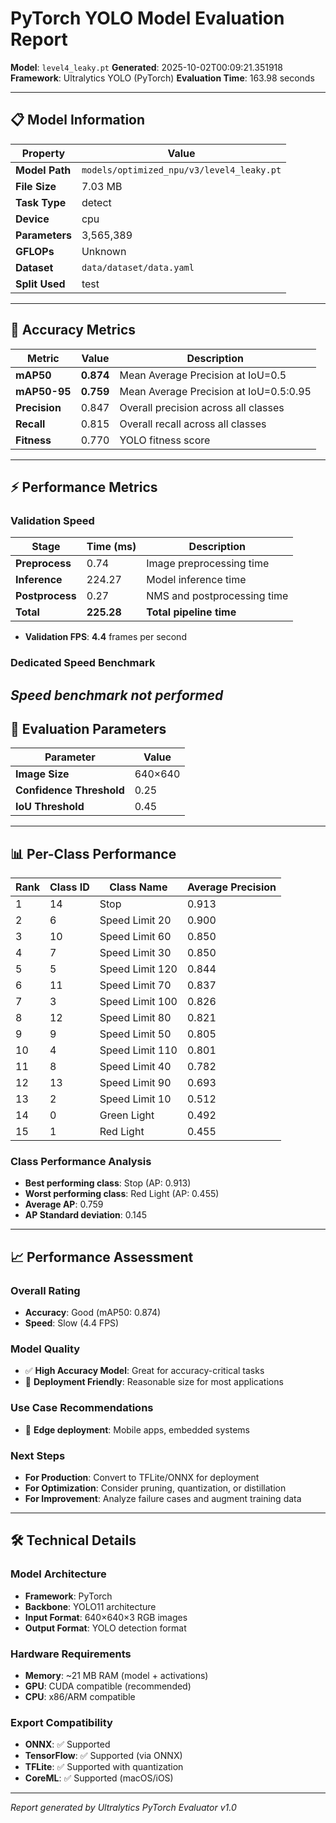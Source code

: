 # PyTorch YOLO Model Evaluation Report

**Model**: `level4_leaky.pt`
**Generated**: 2025-10-02T00:09:21.351918
**Framework**: Ultralytics YOLO (PyTorch)
**Evaluation Time**: 163.98 seconds

---

## 📋 Model Information

| Property | Value |
|----------|-------|
| **Model Path** | `models/optimized_npu/v3/level4_leaky.pt` |
| **File Size** | 7.03 MB |
| **Task Type** | detect |
| **Device** | cpu |
| **Parameters** | 3,565,389 |
| **GFLOPs** | Unknown |
| **Dataset** | `data/dataset/data.yaml` |
| **Split Used** | test |

---

## 🎯 Accuracy Metrics

| Metric | Value | Description |
|--------|-------|-------------|
| **mAP50** | **0.874** | Mean Average Precision at IoU=0.5 |
| **mAP50-95** | **0.759** | Mean Average Precision at IoU=0.5:0.95 |
| **Precision** | 0.847 | Overall precision across all classes |
| **Recall** | 0.815 | Overall recall across all classes |
| **Fitness** | 0.770 | YOLO fitness score |

---

## ⚡ Performance Metrics

### Validation Speed
| Stage | Time (ms) | Description |
|-------|-----------|-------------|
| **Preprocess** | 0.74 | Image preprocessing time |
| **Inference** | 224.27 | Model inference time |
| **Postprocess** | 0.27 | NMS and postprocessing time |
| **Total** | **225.28** | **Total pipeline time** |

- **Validation FPS**: **4.4** frames per second

### Dedicated Speed Benchmark

*Speed benchmark not performed*
---

## 🎪 Evaluation Parameters

| Parameter | Value |
|-----------|-------|
| **Image Size** | 640×640 |
| **Confidence Threshold** | 0.25 |
| **IoU Threshold** | 0.45 |

---
## 📊 Per-Class Performance

| Rank | Class ID | Class Name | Average Precision |
|------|----------|------------|-------------------|
| 1 | 14 | Stop | 0.913 |
| 2 | 6 | Speed Limit 20 | 0.900 |
| 3 | 10 | Speed Limit 60 | 0.850 |
| 4 | 7 | Speed Limit 30 | 0.850 |
| 5 | 5 | Speed Limit 120 | 0.844 |
| 6 | 11 | Speed Limit 70 | 0.837 |
| 7 | 3 | Speed Limit 100 | 0.826 |
| 8 | 12 | Speed Limit 80 | 0.821 |
| 9 | 9 | Speed Limit 50 | 0.805 |
| 10 | 4 | Speed Limit 110 | 0.801 |
| 11 | 8 | Speed Limit 40 | 0.782 |
| 12 | 13 | Speed Limit 90 | 0.693 |
| 13 | 2 | Speed Limit 10 | 0.512 |
| 14 | 0 | Green Light | 0.492 |
| 15 | 1 | Red Light | 0.455 |

### Class Performance Analysis
- **Best performing class**: Stop (AP: 0.913)
- **Worst performing class**: Red Light (AP: 0.455)
- **Average AP**: 0.759
- **AP Standard deviation**: 0.145

---
## 📈 Performance Assessment

### Overall Rating
- **Accuracy**: Good (mAP50: 0.874)
- **Speed**: Slow (4.4 FPS)

### Model Quality
- ✅ **High Accuracy Model**: Great for accuracy-critical tasks
- 📱 **Deployment Friendly**: Reasonable size for most applications

### Use Case Recommendations
- 📱 **Edge deployment**: Mobile apps, embedded systems

### Next Steps
- **For Production**: Convert to TFLite/ONNX for deployment
- **For Optimization**: Consider pruning, quantization, or distillation
- **For Improvement**: Analyze failure cases and augment training data

---

## 🛠️ Technical Details

### Model Architecture
- **Framework**: PyTorch
- **Backbone**: YOLO11 architecture
- **Input Format**: 640×640×3 RGB images
- **Output Format**: YOLO detection format

### Hardware Requirements
- **Memory**: ~21 MB RAM (model + activations)
- **GPU**: CUDA compatible (recommended)
- **CPU**: x86/ARM compatible

### Export Compatibility
- **ONNX**: ✅ Supported
- **TensorFlow**: ✅ Supported (via ONNX)
- **TFLite**: ✅ Supported with quantization
- **CoreML**: ✅ Supported (macOS/iOS)

---

*Report generated by Ultralytics PyTorch Evaluator v1.0*
